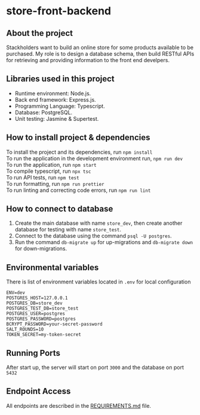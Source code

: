 # store-front-backend 

## About the project

Stackholders want to build an online store for some products available to be purchased. My role is to design a database schema, then build RESTful APIs for retrieving and providing information to the front end develpers.

## Libraries used in this project

* Runtime environment: Node.js.
* Back end framework: Express.js.
* Programming Language: Typescript.
* Database: PostgreSQL.
* Unit testing: Jasmine & Supertest.

## How to install project & dependencies

  To install the project and its dependencies, run `npm install`
  <br> To run the application in the development environment run, `npm run dev`
  <br> To run the application, run `npm start`
  <br> To compile typescript, run `npx tsc`
  <br> To run API tests, run `npm test`
  <br> To run formatting, run `npm run prettier`
  <br> To run linting and correcting code errors, run `npm run lint`

## How to connect to database

  1. Create the main database with name `store_dev`, then create another database for testing with name `store_test`.
  2. Connect to the database using the command `psql -U postgres`.
  3. Run the command `db-migrate up` for up-migrations and `db-migrate down` for down-migrations.
  
## Environmental variables

  There is list of environment variables located in `.env` for local configuration
  ```
  ENV=dev
  POSTGRES_HOST=127.0.0.1
  POSTGRES_DB=store_dev
  POSTGRES_TEST_DB=store_test
  POSTGRES_USER=postgres
  POSTGRES_PASSWORD=postgres
  BCRYPT_PASSWORD=your-secret-password
  SALT_ROUNDS=10
  TOKEN_SECRET=my-token-secret
  ```

## Running Ports

  After start up, the server will start on port `3000` and the database on port `5432`

## Endpoint Access

All endpoints are described in the [REQUIREMENTS.md](REQUIREMENTS.md) file.
